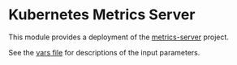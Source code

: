 # Kubernetes Metrics Server

This module provides a deployment of the [metrics-server](https://github.com/kubernetes-sigs/external-dns) project.

See the [vars file](./vars.tf) for descriptions of the input parameters.
